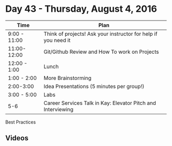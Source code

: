 # Day 43  - Thursday, August 4, 2016


Time       | Plan     |
----------------|-------
9:00 - 11:00  | Think of projects! Ask your instructor for help if you need it
11:00- 12:00  | Git/Github Review and How To work on Projects
12:00 - 1:00    | Lunch
1:00 - 2:00    | More Brainstorming
2:00-3:00    | Idea Presentations (5 minutes per group!)
3:00 - 5:00  | Labs
5-6           | Career Services Talk in Kay: Elevator Pitch and Interviewing
Best Practices

## Videos

